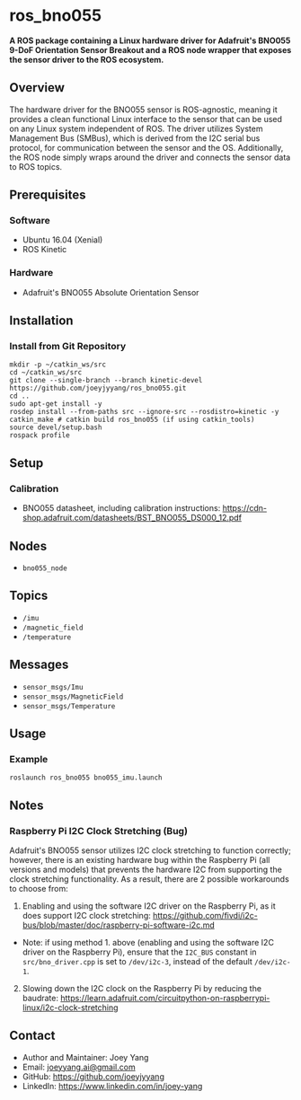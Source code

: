 # ros_bno055
**A ROS package containing a Linux hardware driver for Adafruit's BNO055 9-DoF Orientation Sensor Breakout and a ROS node wrapper that exposes the sensor driver to the ROS ecosystem.**

## Overview
The hardware driver for the BNO055 sensor is ROS-agnostic, meaning it provides a clean functional Linux interface to the sensor that can be used on any Linux system independent of ROS. The driver utilizes System Management Bus (SMBus), which is derived from the I2C serial bus protocol, for communication between the sensor and the OS. Additionally, the ROS node simply wraps around the driver and connects the sensor data to ROS topics.

## Prerequisites
### Software
- Ubuntu 16.04 (Xenial)
- ROS Kinetic
### Hardware
- Adafruit's BNO055 Absolute Orientation Sensor

## Installation
### Install from Git Repository
```
mkdir -p ~/catkin_ws/src
cd ~/catkin_ws/src
git clone --single-branch --branch kinetic-devel https://github.com/joeyjyyang/ros_bno055.git
cd .. 
sudo apt-get install -y
rosdep install --from-paths src --ignore-src --rosdistro=kinetic -y
catkin_make # catkin build ros_bno055 (if using catkin_tools)
source devel/setup.bash
rospack profile
```

## Setup
### Calibration
- BNO055 datasheet, including calibration instructions: https://cdn-shop.adafruit.com/datasheets/BST_BNO055_DS000_12.pdf

## Nodes
- `bno055_node`

## Topics
- `/imu`
- `/magnetic_field`
- `/temperature`

## Messages
- `sensor_msgs/Imu`
- `sensor_msgs/MagneticField`
- `sensor_msgs/Temperature`

## Usage
### Example
```
roslaunch ros_bno055 bno055_imu.launch
```

## Notes
### Raspberry Pi I2C Clock Stretching (Bug)
Adafruit's BNO055 sensor utilizes I2C clock stretching to function correctly; however, there is an existing hardware bug within the Raspberry Pi (all versions and models) that prevents the hardware I2C from supporting the clock stretching functionality. As a result, there are 2 possible workarounds to choose from:
1. Enabling and using the software I2C driver on the Raspberry Pi, as it does support I2C clock stretching: https://github.com/fivdi/i2c-bus/blob/master/doc/raspberry-pi-software-i2c.md
- Note: if using method 1. above (enabling and using the software I2C driver on the Raspberry Pi), ensure that the `I2C_BUS` constant in `src/bno_driver.cpp` is set to `/dev/i2c-3`, instead of the default `/dev/i2c-1`.

2. Slowing down the I2C clock on the Raspberry Pi by reducing the baudrate: https://learn.adafruit.com/circuitpython-on-raspberrypi-linux/i2c-clock-stretching

## Contact
- Author and Maintainer: Joey Yang
- Email: joeyyang.ai@gmail.com
- GitHub: https://github.com/joeyjyyang
- LinkedIn: https://www.linkedin.com/in/joey-yang
